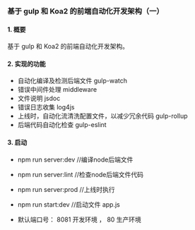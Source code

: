 ### 基于 gulp 和 Koa2 的前端自动化开发架构（一）
#### 1. 概要
基于 gulp 和 Koa2 的前端自动化开发架构。
#### 2. 实现的功能
- 自动化编译及检测后端文件 gulp-watch
- 错误中间件处理 middleware
- 文件说明 jsdoc
- 错误日志收集 log4js
- 上线时，自动化流清洗配置文件，以减少冗余代码 gulp-rollup
- 后端代码自动化检查 gulp-eslint


#### 3. 启动
- npm run server:dev  //编译node后端文件
- npm run server:lint  //检查node后端文件代码
- npm run server:prod //上线时执行

- npm run start:dev  //启动文件 app.js

- 默认端口号：
  8081 开发环境 ，
  80 生产环境
